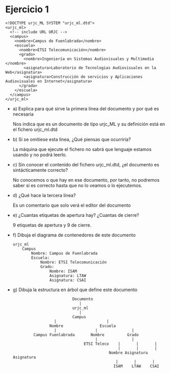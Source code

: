 # Ejercicio 1

```
<!DOCTYPE urjc_ML SYSTEM "urjc_ml.dtd">
<urjc_ml>
  <!-- include URL URJC -->
  <campus>
    <nombre>Campus de Fuenlabrada</nombre>
    <escuela>
      <nombre>ETSI Telecomunicación</nombre>
      <grado>
        <nombre>Ingeniería en Sistemas Audiovisuales y Multimedia </nombre>
        <asignatura>Laboratorio de Tecnologias Audiovisuales en la Web</asignatura>
        <asignatura>Construcción de servicios y Aplicaciones Audiovisuales en Internet</asignatura>
      </grado>
    </escuela>
  </campus>
</urjc_ml>
```
* a) Explica para qué sirve la primera línea del documento y por qué es necesaria

    Nos indica que es un documento de tipo urjc_ML y su definición está en el fichero urjc_ml.dtd

* b) Si se omitiese esta línea, ¿Qué piensas que ocurriría?

    La máquina que ejecute el fichero no sabrá que lenguaje estamos usando y no podrá leerlo.

* c) Sin conocer el contenido del fichero urjc_ml.dtd, ¿el documento es sintácticamente correcto?

    No conocemos o que hay en ese documento, por tanto, no podremos saber si es correcto hasta que no lo veamos o lo ejecutemos.

* d) ¿Qué hace la tercera línea?

    Es un comentario que solo verá el editor del documento

* e) ¿Cuantas etiquetas de apertura hay? ¿Cuantas de cierre?

    9 etiquetas de apertura y 9 de cierre.

* f) Dibuja el diagrama de contenedores de este documento

    ```
    urjc_ml
        Campus
            Nombre: Campus de Fuenlabrada
            Escuela:
                Nombre: ETSI Telecomunicación
                Grado:
                    Nombre: ISAM
                    Asignatura: LTAW
                    Asignatura: CSAI
    ```

* g) Dibuja la estructura en árbol que define este documento

                                Documento
                                   |
                                urjc_ml
                                   |
                                Campus
                        |                      |
                      Nombre                Escuela
                        |                 |               |
               Campus Fuenlabrada       Nombre          Grado
                                          |               |
                                     ETSI Teleco    |       |       |
                                                    |       |       |
                                                Nombre Asignatura Asignatura
                                                   |       |       |
                                                  ISAM    LTAW    CSAI

                            